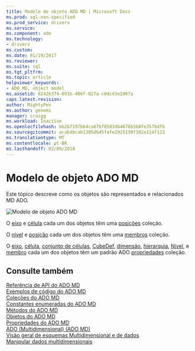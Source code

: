 ```yaml
---
title: Modelo de objeto ADO MD | Microsoft Docs
ms.prod: sql-non-specified
ms.prod_service: drivers
ms.service: 
ms.component: ado
ms.technology:
- drivers
ms.custom: 
ms.date: 01/19/2017
ms.reviewer: 
ms.suite: sql
ms.tgt_pltfrm: 
ms.topic: article
helpviewer_keywords:
- ADO MD, object model
ms.assetid: 6242b374-091b-406f-827a-c0dcd3e1967a
caps.latest.revision: 
author: MightyPen
ms.author: genemi
manager: craigg
ms.workload: Inactive
ms.openlocfilehash: bb267197bb4ca07bf8583d64676b5b0fe357bdfb
ms.sourcegitcommit: acab4bcab1385d645fafe2925130f102e114f122
ms.translationtype: MT
ms.contentlocale: pt-BR
ms.lasthandoff: 02/09/2018
---
```

# <a name="ado-md-object-model"></a>Modelo de objeto ADO MD
Este tópico descreve como os objetos são representados e relacionados MD ADO.  
  
 ![Modelo de objeto ADO MD](../../../ado/reference/ado-md-api/media/ado_md_object_model.gif "ADO_MD_object_model")  
  
 O [eixo](../../../ado/reference/ado-md-api/axis-object-ado-md.md) e [célula](../../../ado/reference/ado-md-api/cell-object-ado-md.md) cada um dos objetos têm uma [posições](../../../ado/reference/ado-md-api/positions-collection-ado-md.md) coleção.  
  
 O [nível](../../../ado/reference/ado-md-api/level-object-ado-md.md) e [posição](../../../ado/reference/ado-md-api/position-object-ado-md.md) cada um dos objetos têm uma [membros](../../../ado/reference/ado-md-api/members-collection-ado-md.md) coleção.  
  
 O [eixo](../../../ado/reference/ado-md-api/axis-object-ado-md.md), [célula](../../../ado/reference/ado-md-api/cell-object-ado-md.md), [conjunto de células](../../../ado/reference/ado-md-api/cellset-object-ado-md.md), [CubeDef](../../../ado/reference/ado-md-api/cubedef-object-ado-md.md), [dimensão](../../../ado/reference/ado-md-api/dimension-object-ado-md.md), [hierarquia](../../../ado/reference/ado-md-api/hierarchy-object-ado-md.md), [Nível](../../../ado/reference/ado-md-api/level-object-ado-md.md), e [membro](../../../ado/reference/ado-md-api/member-object-ado-md.md) cada um dos objetos têm um padrão ADO [propriedades](../../../ado/reference/ado-api/properties-collection-ado.md) coleção.  
  
## <a name="see-also"></a>Consulte também  
 [Referência de API do ADO MD](../../../ado/reference/ado-md-api/ado-md-api-reference.md)   
 [Exemplos de código do ADO MD](../../../ado/reference/ado-md-api/ado-md-code-examples.md)   
 [Coleções do ADO MD](../../../ado/reference/ado-md-api/ado-md-collections.md)   
 [Constantes enumeradas do ADO MD](../../../ado/reference/ado-md-api/ado-md-enumerated-constants.md)   
 [Métodos do ADO MD](../../../ado/reference/ado-md-api/ado-md-methods.md)   
 [Objetos do ADO MD](../../../ado/reference/ado-md-api/ado-md-objects.md)   
 [Propriedades do ADO MD](../../../ado/reference/ado-md-api/ado-md-properties.md)   
 [ADO (Multidimensional) (ADO MD)](../../../ado/guide/multidimensional/ado-multidimensional-ado-md.md)   
 [Visão geral de esquemas Multidimensional e de dados](../../../ado/guide/multidimensional/overview-of-multidimensional-schemas-and-data.md)   
 [Manipular dados multidimensionais](../../../ado/guide/multidimensional/working-with-multidimensional-data.md)
